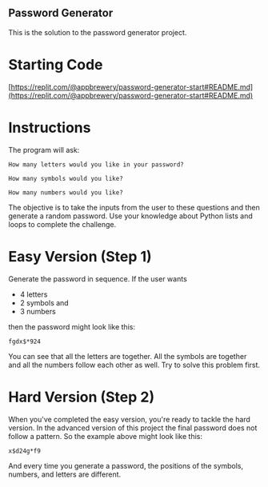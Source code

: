 
## Password Generator

This is the solution to the password generator project.

# Starting Code

[https://replit.com/@appbrewery/password-generator-start#README.md](https://replit.com/@appbrewery/password-generator-start#README.md)

# Instructions

The program will ask:
```
How many letters would you like in your password?
```
```
How many symbols would you like?
```
```
How many numbers would you like?
```
The objective is to take the inputs from the user to these questions and then generate a random password. Use your knowledge about Python lists and loops to complete the challenge. 

# Easy Version (Step 1)

Generate the password in sequence. If the user wants 
* 4 letters
* 2 symbols and
* 3 numbers

then the password might look like this: 

```
fgdx$*924
```
You can see that all the letters are together. All the symbols are together and all the numbers follow each other as well. Try to solve this problem first. 

# Hard Version (Step 2)

When you've completed the easy version, you're ready to tackle the hard version. In the advanced version of this project the final password does not follow a pattern. So the example above might look like this:
```
x$d24g*f9
```
And every time you generate a password, the positions of the symbols, numbers, and letters are different. 

